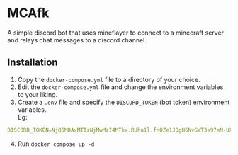 # MCAfk

A simple discord bot that uses mineflayer to connect to a minecraft server and relays chat messages to a discord channel.

## Installation
1. Copy the `docker-compose.yml` file to a directory of your choice.
2. Edit the `docker-compose.yml` file and change the environment variables to your liking.
3. Create a `.env` file and specify the `DISCORD_TOKEN` (bot token) environment variables. <br> Eg:
```yml
DISCORD_TOKEN=NjQ5MDAxMTIzNjMwMzI4MTkx.RUha1l.fnOZe1JDgH6NvGWT3k97mM-UXa5
```

4. Run `docker compose up -d`